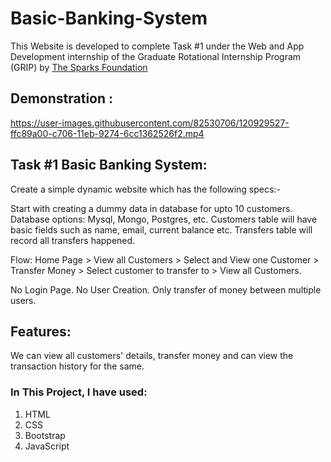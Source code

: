 # Basic-Banking-System

This Website is developed to complete Task #1 under the Web and App Development internship of the Graduate Rotational Internship Program (GRIP) by [The Sparks Foundation](https://www.linkedin.com/company/the-sparks-foundation/mycompany/) 

## Demonstration : 

https://user-images.githubusercontent.com/82530706/120929527-ffc89a00-c706-11eb-9274-6cc1362526f2.mp4


## Task #1 Basic Banking System:
Create a simple dynamic website which has the following specs:-

Start with creating a dummy data in database for upto 10
customers. Database options: Mysql, Mongo, Postgres, etc.
Customers table will have basic fields such as name, email,
current balance etc. Transfers table will record all transfers
happened.

Flow: Home Page > View all Customers > Select and View one
Customer > Transfer Money > Select customer to transfer to >
View all Customers.

No Login Page. No User Creation. Only transfer of money
between multiple users.

## Features:
We can view all customers' details, transfer money and can view the transaction history for the same.

### In This Project, I have used:
1. HTML
2. CSS
3. Bootstrap
4. JavaScript
